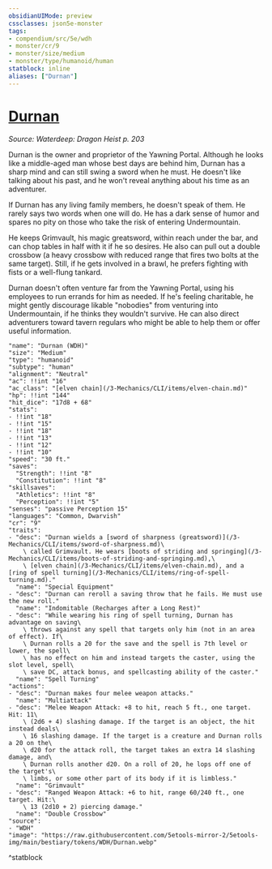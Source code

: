 ```yaml
---
obsidianUIMode: preview
cssclasses: json5e-monster
tags:
- compendium/src/5e/wdh
- monster/cr/9
- monster/size/medium
- monster/type/humanoid/human
statblock: inline
aliases: ["Durnan"]
---
```

# [Durnan](3-Mechanics\CLI\bestiary\npc/durnan-wdh.md)
*Source: Waterdeep: Dragon Heist p. 203*  

Durnan is the owner and proprietor of the Yawning Portal. Although he looks like a middle-aged man whose best days are behind him, Durnan has a sharp mind and can still swing a sword when he must. He doesn't like talking about his past, and he won't reveal anything about his time as an adventurer.

If Durnan has any living family members, he doesn't speak of them. He rarely says two words when one will do. He has a dark sense of humor and spares no pity on those who take the risk of entering Undermountain.

He keeps Grimvault, his magic greatsword, within reach under the bar, and can chop tables in half with it if he so desires. He also can pull out a double crossbow (a heavy crossbow with reduced range that fires two bolts at the same target). Still, if he gets involved in a brawl, he prefers fighting with fists or a well-flung tankard.

Durnan doesn't often venture far from the Yawning Portal, using his employees to run errands for him as needed. If he's feeling charitable, he might gently discourage likable "nobodies" from venturing into Undermountain, if he thinks they wouldn't survive. He can also direct adventurers toward tavern regulars who might be able to help them or offer useful information.

```statblock
"name": "Durnan (WDH)"
"size": "Medium"
"type": "humanoid"
"subtype": "human"
"alignment": "Neutral"
"ac": !!int "16"
"ac_class": "[elven chain](/3-Mechanics/CLI/items/elven-chain.md)"
"hp": !!int "144"
"hit_dice": "17d8 + 68"
"stats":
- !!int "18"
- !!int "15"
- !!int "18"
- !!int "13"
- !!int "12"
- !!int "10"
"speed": "30 ft."
"saves":
  "Strength": !!int "8"
  "Constitution": !!int "8"
"skillsaves":
  "Athletics": !!int "8"
  "Perception": !!int "5"
"senses": "passive Perception 15"
"languages": "Common, Dwarvish"
"cr": "9"
"traits":
- "desc": "Durnan wields a [sword of sharpness (greatsword)](/3-Mechanics/CLI/items/sword-of-sharpness.md)\
    \ called Grimvault. He wears [boots of striding and springing](/3-Mechanics/CLI/items/boots-of-striding-and-springing.md),\
    \ [elven chain](/3-Mechanics/CLI/items/elven-chain.md), and a [ring of spell turning](/3-Mechanics/CLI/items/ring-of-spell-turning.md)."
  "name": "Special Equipment"
- "desc": "Durnan can reroll a saving throw that he fails. He must use the new roll."
  "name": "Indomitable (Recharges after a Long Rest)"
- "desc": "While wearing his ring of spell turning, Durnan has advantage on saving\
    \ throws against any spell that targets only him (not in an area of effect). If\
    \ Durnan rolls a 20 for the save and the spell is 7th level or lower, the spell\
    \ has no effect on him and instead targets the caster, using the slot level, spell\
    \ save DC, attack bonus, and spellcasting ability of the caster."
  "name": "Spell Turning"
"actions":
- "desc": "Durnan makes four melee weapon attacks."
  "name": "Multiattack"
- "desc": "Melee Weapon Attack: +8 to hit, reach 5 ft., one target. Hit: 11\
    \ (2d6 + 4) slashing damage. If the target is an object, the hit instead deals\
    \ 16 slashing damage. If the target is a creature and Durnan rolls a 20 on the\
    \ d20 for the attack roll, the target takes an extra 14 slashing damage, and\
    \ Durnan rolls another d20. On a roll of 20, he lops off one of the target's\
    \ limbs, or some other part of its body if it is limbless."
  "name": "Grimvault"
- "desc": "Ranged Weapon Attack: +6 to hit, range 60/240 ft., one target. Hit:\
    \ 13 (2d10 + 2) piercing damage."
  "name": "Double Crossbow"
"source":
- "WDH"
"image": "https://raw.githubusercontent.com/5etools-mirror-2/5etools-img/main/bestiary/tokens/WDH/Durnan.webp"
```
^statblock